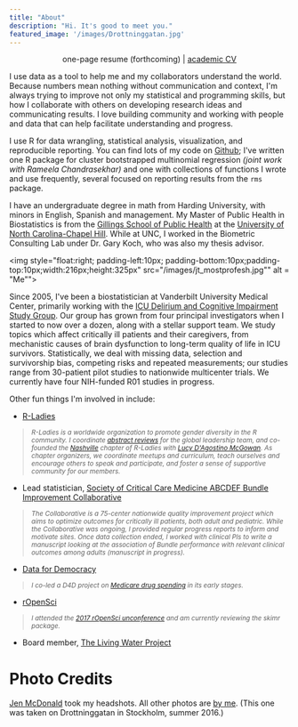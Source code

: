 ```yaml
---
title: "About"
description: "Hi. It's good to meet you."
featured_image: '/images/Drottninggatan.jpg'
---
```


<p style="text-align:center">one-page resume (forthcoming) | <a href = "cv.pdf">academic CV</a></p>

I use data as a tool to help me and my collaborators understand the world. Because numbers mean nothing without communication and context, I'm always trying to improve not only my statistical and programming skills, but how I collaborate with others on developing research ideas and communicating results. I love building community and working with people and data that can help facilitate understanding and progress.

I use R for data wrangling, statistical analysis, visualization, and reproducible reporting. You can find lots of my code on [Github](http://github.com/jenniferthompson); I've written one R package for cluster bootstrapped multinomial regression *(joint work with Rameela Chandrasekhar)* and one with collections of functions I wrote and use frequently, several focused on reporting results from the `rms` package.

I have an undergraduate degree in math from Harding University, with minors in English, Spanish and management. My Master of Public Health in Biostatistics is from the [Gillings School of Public Health](https://sph.unc.edu/bios/biostatistics/) at the [University of North Carolina-Chapel Hill](https://media.giphy.com/media/3o7abIileRivlGr8Nq/giphy.gif). While at UNC, I worked in the Biometric Consulting Lab under Dr. Gary Koch, who was also my thesis advisor.

<img style="float:right; padding-left:10px; padding-bottom:10px;padding-top:10px;width:216px;height:325px" src="/images/jt_mostprofesh.jpg"" alt = "Me"">

Since 2005, I've been a biostatistician at Vanderbilt University Medical Center, primarily working with the [ICU Delirium and Cognitive Impairment Study Group](http://www.icudelirium.org). Our group has grown from four principal investigators when I started to now over a dozen, along with a stellar support team. We study topics which affect critically ill patients and their caregivers, from mechanistic causes of brain dysfunction to long-term quality of life in ICU survivors. Statistically, we deal with missing data, selection and survivorship bias, competing risks and repeated measurements; our studies range from 30-patient pilot studies to nationwide multicenter trials. We currently have four NIH-funded R01 studies in progress.

Other fun things I'm involved in include:

- [R-Ladies](https://rladies.org)

> <small><i>R-Ladies is a worldwide organization to promote gender diversity in the R community. I coordinate [abstract reviews](https://twitter.com/RLadiesGlobal/status/903516455207088128) for the global leadership team, and co-founded the [Nashville](http://www.meetup.com/rladies-nashville) chapter of R-Ladies with [Lucy D'Agostino McGowan](http://www.lucymcgowan.com). As chapter organizers, we coordinate meetups and curriculum, teach ourselves and encourage others to speak and participate, and foster a sense of supportive community for our members.</i></small>

- Lead statistician, [Society of Critical Care Medicine ABCDEF Bundle Improvement Collaborative](http://www.iculiberation.org/About/collaborative/Pages/default.aspx)

> <small><i>The Collaborative is a 75-center nationwide quality improvement project which aims to optimize outcomes for critically ill patients, both adult and pediatric. While the Collaborative was ongoing, I provided regular progress reports to inform and motivate sites. Once data collection ended, I worked with clinical PIs to write a manuscript looking at the association of Bundle performance with relevant clinical outcomes among adults (manuscript in progress).</i></small>

- [Data for Democracy](http://datafordemocracy.org)

> <small><i>I co-led a D4D project on [Medicare drug spending](https://medium.com/data-for-democracy/civic-data-wrangling-in-r-and-on-data-world-77156beb8c98) in its early stages.</i></small>

- [rOpenSci](https://ropensci.org)

> <small><i>I attended the [2017 rOpenSci unconference](http://unconf17.ropensci.org/) and am currently reviewing the skimr package.</i></small>

- Board member, [The Living Water Project](http://www.livingwaterwells.org)

# Photo Credits

[Jen McDonald](http://www.jenmphotography.com) took my headshots. All other photos are [by me](https://www.flickr.com/photos/jenthompson). (This one was taken on Drottninggatan in Stockholm, summer 2016.)
